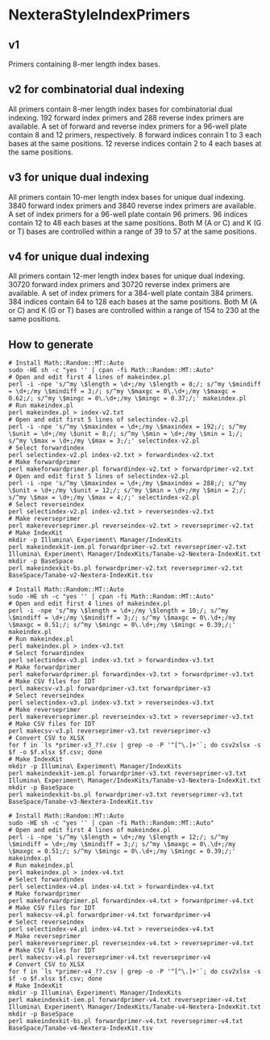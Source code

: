 # NexteraStyleIndexPrimers
## v1
Primers containing 8-mer length index bases.
## v2 for combinatorial dual indexing
All primers contain 8-mer length index bases for combinatorial dual indexing. 192 forward index primers and 288 reverse index primers are available. A set of forward and reverse index primers for a 96-well plate contain 8 and 12 primers, respectively. 8 forward indices conrain 1 to 3 each bases at the same positions. 12 reverse indices contain 2 to 4 each bases at the same positions.
## v3 for unique dual indexing
All primers contain 10-mer length index bases for unique dual indexing. 3840 forward index primers and 3840 reverse index primers are available. A set of index primers for a 96-well plate contain 96 primers. 96 indices contain 12 to 48 each bases at the same positions. Both M (A or C) and K (G or T) bases are controlled within a range of 39 to 57 at the same positions.
## v4 for unique dual indexing
All primers contain 12-mer length index bases for unique dual indexing. 30720 forward index primers and 30720 reverse index primers are available. A set of index primers for a 384-well plate contain 384 primers. 384 indices contain 64 to 128 each bases at the same positions. Both M (A or C) and K (G or T) bases are controlled within a range of 154 to 230 at the same positions.
## How to generate
```
# Install Math::Random::MT::Auto
sudo -HE sh -c "yes '' | cpan -fi Math::Random::MT::Auto"
# Open and edit first 4 lines of makeindex.pl
perl -i -npe 's/^my \$length = \d+;/my \$length = 8;/; s/^my \$mindiff = \d+;/my \$mindiff = 3;/; s/^my \$maxgc = 0\.\d+;/my \$maxgc = 0.62;/; s/^my \$mingc = 0\.\d+;/my \$mingc = 0.37;/;' makeindex.pl
# Run makeindex.pl
perl makeindex.pl > index-v2.txt
# Open and edit first 5 lines of selectindex-v2.pl
perl -i -npe 's/^my \$maxindex = \d+;/my \$maxindex = 192;/; s/^my \$unit = \d+;/my \$unit = 8;/; s/^my \$min = \d+;/my \$min = 1;/; s/^my \$max = \d+;/my \$max = 3;/;' selectindex-v2.pl
# Select forwardindex
perl selectindex-v2.pl index-v2.txt > forwardindex-v2.txt
# Make forwardprimer
perl makeforwardprimer.pl forwardindex-v2.txt > forwardprimer-v2.txt
# Open and edit first 5 lines of selectindex-v2.pl
perl -i -npe 's/^my \$maxindex = \d+;/my \$maxindex = 288;/; s/^my \$unit = \d+;/my \$unit = 12;/; s/^my \$min = \d+;/my \$min = 2;/; s/^my \$max = \d+;/my \$max = 4;/;' selectindex-v2.pl
# Select reverseindex
perl selectindex-v2.pl index-v2.txt > reverseindex-v2.txt
# Make reverseprimer
perl makereverseprimer.pl reverseindex-v2.txt > reverseprimer-v2.txt
# Make IndexKit
mkdir -p Illumina\ Experiment\ Manager/IndexKits
perl makeindexkit-iem.pl forwardprimer-v2.txt reverseprimer-v2.txt Illumina\ Experiment\ Manager/IndexKits/Tanabe-v2-Nextera-IndexKit.txt
mkdir -p BaseSpace
perl makeindexkit-bs.pl forwardprimer-v2.txt reverseprimer-v2.txt BaseSpace/Tanabe-v2-Nextera-IndexKit.tsv
```
```
# Install Math::Random::MT::Auto
sudo -HE sh -c "yes '' | cpan -fi Math::Random::MT::Auto"
# Open and edit first 4 lines of makeindex.pl
perl -i -npe 's/^my \$length = \d+;/my \$length = 10;/; s/^my \$mindiff = \d+;/my \$mindiff = 3;/; s/^my \$maxgc = 0\.\d+;/my \$maxgc = 0.51;/; s/^my \$mingc = 0\.\d+;/my \$mingc = 0.39;/;' makeindex.pl
# Run makeindex.pl
perl makeindex.pl > index-v3.txt
# Select forwardindex
perl selectindex-v3.pl index-v3.txt > forwardindex-v3.txt
# Make forwardprimer
perl makeforwardprimer.pl forwardindex-v3.txt > forwardprimer-v3.txt
# Make CSV files for IDT
perl makecsv-v3.pl forwardprimer-v3.txt forwardprimer-v3
# Select reverseindex
perl selectindex-v3.pl index-v3.txt > reverseindex-v3.txt
# Make reverseprimer
perl makereverseprimer.pl reverseindex-v3.txt > reverseprimer-v3.txt
# Make CSV files for IDT
perl makecsv-v3.pl reverseprimer-v3.txt reverseprimer-v3
# Convert CSV to XLSX
for f in `ls *primer-v3_??.csv | grep -o -P '^[^\.]+'`; do csv2xlsx -s $f -o $f.xlsx $f.csv; done
# Make IndexKit
mkdir -p Illumina\ Experiment\ Manager/IndexKits
perl makeindexkit-iem.pl forwardprimer-v3.txt reverseprimer-v3.txt Illumina\ Experiment\ Manager/IndexKits/Tanabe-v3-Nextera-IndexKit.txt
mkdir -p BaseSpace
perl makeindexkit-bs.pl forwardprimer-v3.txt reverseprimer-v3.txt BaseSpace/Tanabe-v3-Nextera-IndexKit.tsv
```
```
# Install Math::Random::MT::Auto
sudo -HE sh -c "yes '' | cpan -fi Math::Random::MT::Auto"
# Open and edit first 4 lines of makeindex.pl
perl -i -npe 's/^my \$length = \d+;/my \$length = 12;/; s/^my \$mindiff = \d+;/my \$mindiff = 3;/; s/^my \$maxgc = 0\.\d+;/my \$maxgc = 0.51;/; s/^my \$mingc = 0\.\d+;/my \$mingc = 0.39;/;' makeindex.pl
# Run makeindex.pl
perl makeindex.pl > index-v4.txt
# Select forwardindex
perl selectindex-v4.pl index-v4.txt > forwardindex-v4.txt
# Make forwardprimer
perl makeforwardprimer.pl forwardindex-v4.txt > forwardprimer-v4.txt
# Make CSV files for IDT
perl makecsv-v4.pl forwardprimer-v4.txt forwardprimer-v4
# Select reverseindex
perl selectindex-v4.pl index-v4.txt > reverseindex-v4.txt
# Make reverseprimer
perl makereverseprimer.pl reverseindex-v4.txt > reverseprimer-v4.txt
# Make CSV files for IDT
perl makecsv-v4.pl reverseprimer-v4.txt reverseprimer-v4
# Convert CSV to XLSX
for f in `ls *primer-v4_??.csv | grep -o -P '^[^\.]+'`; do csv2xlsx -s $f -o $f.xlsx $f.csv; done
# Make IndexKit
mkdir -p Illumina\ Experiment\ Manager/IndexKits
perl makeindexkit-iem.pl forwardprimer-v4.txt reverseprimer-v4.txt Illumina\ Experiment\ Manager/IndexKits/Tanabe-v4-Nextera-IndexKit.txt
mkdir -p BaseSpace
perl makeindexkit-bs.pl forwardprimer-v4.txt reverseprimer-v4.txt BaseSpace/Tanabe-v4-Nextera-IndexKit.tsv
```

